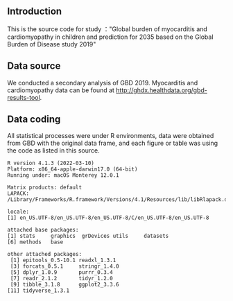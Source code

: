 ## Introduction
This is the source code for study ："Global burden of myocarditis and cardiomyopathy in children and prediction for 2035 based on the Global Burden of Disease study 2019" 

## Data source
We conducted a secondary analysis of GBD 2019. Myocarditis and cardiomyopathy data can be found at http://ghdx.healthdata.org/gbd-results-tool.

## Data coding
All statistical processes were under R environments, data were obtained from GBD with the original data frame, and each figure or table was using the code as listed in this source.

```
R version 4.1.3 (2022-03-10)Platform: x86_64-apple-darwin17.0 (64-bit)Running under: macOS Monterey 12.0.1Matrix products: defaultLAPACK: /Library/Frameworks/R.framework/Versions/4.1/Resources/lib/libRlapack.dyliblocale:[1] en_US.UTF-8/en_US.UTF-8/en_US.UTF-8/C/en_US.UTF-8/en_US.UTF-8attached base packages:[1] stats     graphics  grDevices utils     datasets [6] methods   base     other attached packages: [1] epitools_0.5-10.1 readxl_1.3.1      [3] forcats_0.5.1     stringr_1.4.0     [5] dplyr_1.0.9       purrr_0.3.4       [7] readr_2.1.2       tidyr_1.2.0       [9] tibble_3.1.8      ggplot2_3.3.6    [11] tidyverse_1.3.1  
```
